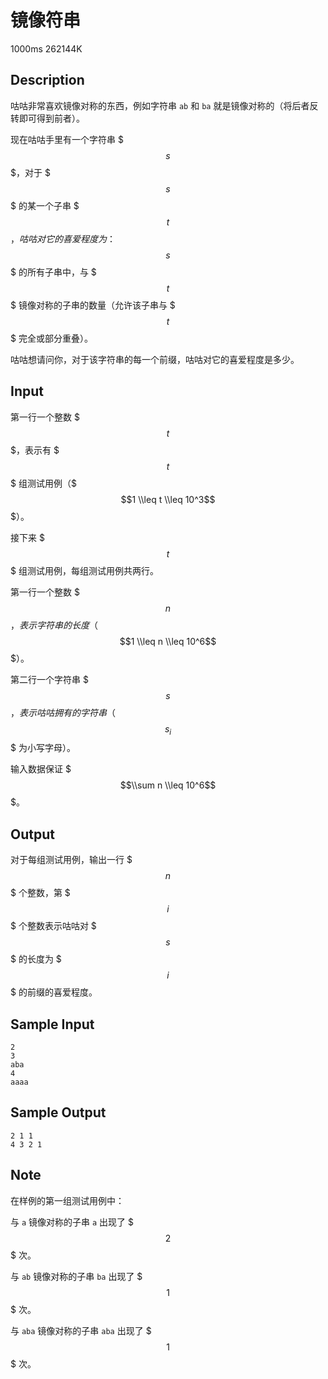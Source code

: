 # 镜像符串

1000ms  262144K

## Description

咕咕非常喜欢镜像对称的东西，例如字符串 `ab` 和 `ba` 就是镜像对称的（将后者反转即可得到前者）。

现在咕咕手里有一个字符串 $$$s$$$，对于 $$$s$$$ 的某一个子串 $$$t$$$，咕咕对它的喜爱程度为：$$$s$$$ 的所有子串中，与 $$$t$$$ 镜像对称的子串的数量（允许该子串与 $$$t$$$ 完全或部分重叠）。

咕咕想请问你，对于该字符串的每一个前缀，咕咕对它的喜爱程度是多少。

## Input

第一行一个整数 $$$t$$$，表示有 $$$t$$$ 组测试用例（$$$1 \\leq t \\leq 10^3$$$）。

接下来 $$$t$$$ 组测试用例，每组测试用例共两行。

第一行一个整数 $$$n$$$，表示字符串的长度（$$$1 \\leq n \\leq 10^6$$$）。

第二行一个字符串 $$$s$$$，表示咕咕拥有的字符串（$$$s_i$$$ 为小写字母）。

输入数据保证 $$$\\sum n \\leq 10^6$$$。

## Output

对于每组测试用例，输出一行 $$$n$$$ 个整数，第 $$$i$$$ 个整数表示咕咕对 $$$s$$$ 的长度为 $$$i$$$ 的前缀的喜爱程度。

## Sample Input

```
2
3
aba
4
aaaa
```

## Sample Output

```
2 1 1
4 3 2 1
```

## Note

在样例的第一组测试用例中：

与 `a` 镜像对称的子串 `a` 出现了 $$$2$$$ 次。

与 `ab` 镜像对称的子串 `ba` 出现了 $$$1$$$ 次。

与 `aba` 镜像对称的子串 `aba` 出现了 $$$1$$$ 次。
